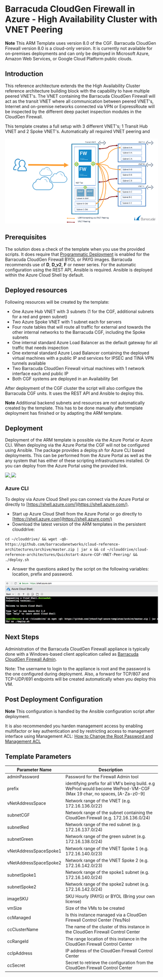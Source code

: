 # Barracuda CloudGen Firewall in Azure - High Availability Cluster with VNET Peering

**Note** This ARM Template uses version 8.0 of the CGF. Barracuda CloudGen Firewall version 8.0 is a cloud-only version. It is currently not available for on-premises deployments and can only be deployed in Microsoft Azure, Amazon Web Services, or Google Cloud Platform public clouds.

## Introduction

This reference architecture extends the the High Availability Cluster reference architecture building block with the capability to have multiple peered VNET's. The VNET containing the Barracuda CloudGen Firewall will act as the transit VNET where all communication between peered VNET's, Internet and on-premise networks connected via VPN or ExpressRoute will be inspected by the different deep packet inspection modules in the CloudGen Firewall.

This template creates a full setup with 3 different VNET's; 1 Transit Hub VNET and 2 Spoke VNET's. Automatically all required VNET peering and 

![Network diagram](images/cgf-transit-vnet.png)

## Prerequisites

The solution does a check of the template when you use the provided scripts. It does require that [Programmatic Deployment](https://azure.microsoft.com/en-us/blog/working-with-marketplace-images-on-azure-resource-manager/) is enabled for the Barracuda CloudGen Firewall BYOL or PAYG images. Barracuda recommends use of **D**, **D_v2**, **F** or newer series. For the automatic configuration using the REST API, Ansible is required. Ansible is deployed within the Azure Cloud Shell by default.

## Deployed resources

Following resources will be created by the template:
- One Azure Hub VNET with 3 subnets (1 for the CGF, additional subnets for a red and green subnet)
- Two Azure Spoke VNET with 1 subnet each for servers
- Four route tables that will route all traffic for external and towards the other internal networks to the Barracuda CGF, including the Spoke subnets
- One internal standard Azure Load Balancer as the default gateway for all traffic that needs inspection
- One external standard Azure Load Balancer containing the deployed virtual machines with a public IP and services for IPSEC and TINA VPN tunnels available
- Two Barracuda CloudGen Firewall virtual machines with 1 network interface each and public IP
- Both CGF systems are deployed in an Availability Set

After deployment of the CGF cluster the script will also configure the Barracuda CGF units. It uses the REST API and Ansible to deploy this.  

**Note** Additional backend subnets and resources are *not* automatically created by the template. This has to be done manually after template deployment has finished or by adapting the ARM template.

## Deployment

Deployment of the ARM template is possible via the Azure Portal or Azure CLI. When deploying via the Azure Portal the CGF will not be configured using Ansible.
The package provides a deploy.sh for Azure CLI based deployments. This can be performed from the Azure Portal as well as the any system that has either of these scripting infrastructures installed. Or you can deploy from the Azure Portal using the provided link.

<a href="https://portal.azure.com/#create/Microsoft.Template/uri/https%3A%2F%2Fraw.githubusercontent.com%2Fbarracudanetworks%2Fcloud-reference-architectures%2Fmaster%2FQuickstart-Azure-CGF-VNET-Peering%2Fazuredeploy.json" target="_blank">
    <img src="http://azuredeploy.net/deploybutton.png"/>
</a>
<a href="http://armviz.io/#/?load=https%3A%2F%2Fraw.githubusercontent.com%2Fbarracudanetworks%2Fcloud-reference-architectures%2Fmaster%2FQuickstart-Azure-CGF-VNET-Peering%2Fazuredeploy.json" target="_blank">
    <img src="http://armviz.io/visualizebutton.png"/>
</a>

### Azure CLI

To deploy via Azure Cloud Shell you can connect via the Azure Portal or directly to [https://shell.azure.com/](https://shell.azure.com/). 

- Start up Azure Cloud Shell from the Azure Portal or go directly to [https://shell.azure.com](https://shell.azure.com/)
- Download the latest version of the ARM templates in the persistent clouddrive:

`cd ~/clouddrive/ && wget -qO- https://github.com/barracudanetworks/cloud-reference-architectures/archive/master.zip | jar x && cd ~/clouddrive/cloud-reference-architectures/Quickstart-Azure-CGF-VNET-Peering/ && ./deploy.sh`

- Answer the questions asked by the script on the following variables: location, prefix and password.

![Azure Cloud Shell Bash Edition](images/azurecloudshell1.png)

## Next Steps

Administration of the Barracuda CloudGen Firewall appliance is typically done with a Windows-based client application called as [Barracuda CloudGen Firewall Admin](https://dlportal.barracudanetworks.com/#/search).

Note: The username to login to the appliance is root and the password is the one configured during deployment. Also, a forward for TCP/807 and TCP-UDP/691 endpoints will be created automatically when you deploy this VM.

## Post Deployment Configuration

**Note** This configuration is handled by the Ansible configuration script after deployment.

It is also recommended you harden management access by enabling multifactor or key authentication and by restricting access to management interface using Management ACL: [How to Change the Root Password and Management ACL](https://campus.barracuda.com/product/cloudgenfirewall/doc/53248329/how-to-change-the-root-password-and-management-acl)

## Template Parameters
| Parameter Name | Description
|---|---
adminPassword | Password for the Firewall Admin tool
prefix | identifying prefix for all VM's being build. e.g WeProd would become WeProd-VM-CGF (Max 19 char, no spaces, [A-Za-z0-9]
vNetAddressSpace | Network range of the VNET (e.g. 172.16.136.0/22)
subnetCGF | Network range of the subnet containing the CloudGen Firewall (e.g. 172.16.136.0/24)
subnetRed | Network range of the red subnet (e.g. 172.16.137.0/24)
subnetGreen | Network range of the green subnet (e.g. 172.16.138.0/24)
vNetAddressSpaceSpoke1 | Network range of the VNET Spoke 1 (e.g. 172.16.140.0/23)
vNetAddressSpaceSpoke2 | Network range of the VNET Spoke 2 (e.g. 172.16.142.0/23)
subnetSpoke1 | Network range of the spoke1 subnet (e.g. 172.16.140.0/24)
subnetSpoke2 | Network range of the spoke2 subnet (e.g. 172.16.142.0/24)
imageSKU | SKU Hourly (PAYG) or BYOL (Bring your own license)
vmSize | Size of the VMs to be created
ccManaged | Is this instance managed via a CloudGen Firewall Control Center (Yes/No)
ccClusterName | The name of the cluster of this instance in the CloudGen Firewall Control Center
ccRangeId | The range location of this instance in the CloudGen Firewall Control Center
ccIpAddress | IP address of the CloudGen Firewall Control Center
ccSecret | Secret to retrieve the configuration from the CloudGen Firewall Control Center